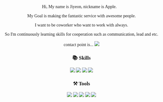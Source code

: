 <div align="center" style="font-family: 'Noto Serif KR'">

Hi, My name is Jiyeon, nickname is Apple. 🍎  

My Goal is making the fantastic service with awesome people.

I want to be coworker who want to work with always.

So I'm continuously learning skills for cooperation such as communication, lead and etc.

contact point is... <a href="mailto:wldus8057@gmail.com" target="_blank"><img src="https://img.shields.io/badge/click%20me!-white?style=social&logo=gmail&logoColor=%23c71610&labelColor=%23f5f5f5" /></a>

### 📚 Skills
<img src="https://img.shields.io/badge/vue-white?style=for-the-badge&logo=vue.js&logoColor=%23fff&labelColor=%2342b883" /> <img src="https://img.shields.io/badge/react-white?style=for-the-badge&logo=react&labelColor=%2323272f" /> <img src="https://img.shields.io/badge/typescipt-white?style=for-the-badge&logo=typescript&logoColor=%23fff&labelColor=%233078c6" /> <img src="https://img.shields.io/badge/javascript-white?style=for-the-badge&logo=javascript&logoColor=%23fff&labelColor=%23efd81b" /> 


### ⚒ Tools
<img src="https://img.shields.io/badge/GitHub-181717?style=flat-square&logo=GitHub&logoColor=ffffff" />
<img src="https://img.shields.io/badge/Confluence-172B4D?style=flat-square&logo=Confluence&logoColor=ffffff" />
<img src="https://img.shields.io/badge/Jira-0052CC?style=flat-square&logo=Jira&logoColor=ffffff" />
<img src="https://img.shields.io/badge/Bitbucket-0052CC?style=flat-square&logo=Bitbucket&logoColor=ffffff" />
<img src="https://img.shields.io/badge/Slack-4A154B?style=flat-square&logo=Slack&logoColor=ffffff" />

</div>

